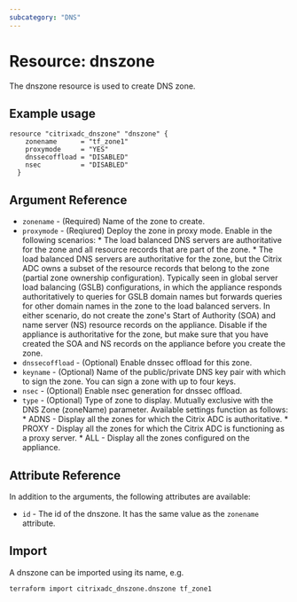 ```yaml
---
subcategory: "DNS"
---
```


# Resource: dnszone

The dnszone resource is used to create DNS zone.


## Example usage

```hcl
resource "citrixadc_dnszone" "dnszone" {
	zonename      = "tf_zone1"
	proxymode     = "YES"
	dnssecoffload = "DISABLED"
	nsec          = "DISABLED"
  }
```


## Argument Reference

* `zonename` - (Required) Name of the zone to create.
* `proxymode` - (Reqiured) Deploy the zone in proxy mode. Enable in the following scenarios: * The load balanced DNS servers are authoritative for the zone and all resource records that are part of the zone.  * The load balanced DNS servers are authoritative for the zone, but the Citrix ADC owns a subset of the resource records that belong to the zone (partial zone ownership configuration). Typically seen in global server load balancing (GSLB) configurations, in which the appliance responds authoritatively to queries for GSLB domain names but forwards queries for other domain names in the zone to the load balanced servers. In either scenario, do not create the zone's Start of Authority (SOA) and name server (NS) resource records on the appliance.  Disable if the appliance is authoritative for the zone, but make sure that you have created the SOA and NS records on the appliance before you create the zone.
* `dnssecoffload` - (Optional) Enable dnssec offload for this zone.
* `keyname` - (Optional) Name of the public/private DNS key pair with which to sign the zone. You can sign a zone with up to four keys.
* `nsec` - (Optional) Enable nsec generation for dnssec offload.
* `type` - (Optional) Type of zone to display. Mutually exclusive with the DNS Zone (zoneName) parameter. Available settings function as follows: * ADNS - Display all the zones for which the Citrix ADC is authoritative. * PROXY - Display all the zones for which the Citrix ADC is functioning as a proxy server. * ALL - Display all the zones configured on the appliance.



## Attribute Reference

In addition to the arguments, the following attributes are available:

* `id` - The id of the dnszone. It has the same value as the `zonename` attribute.


## Import

A dnszone can be imported using its name, e.g.

```shell
terraform import citrixadc_dnszone.dnszone tf_zone1
```
